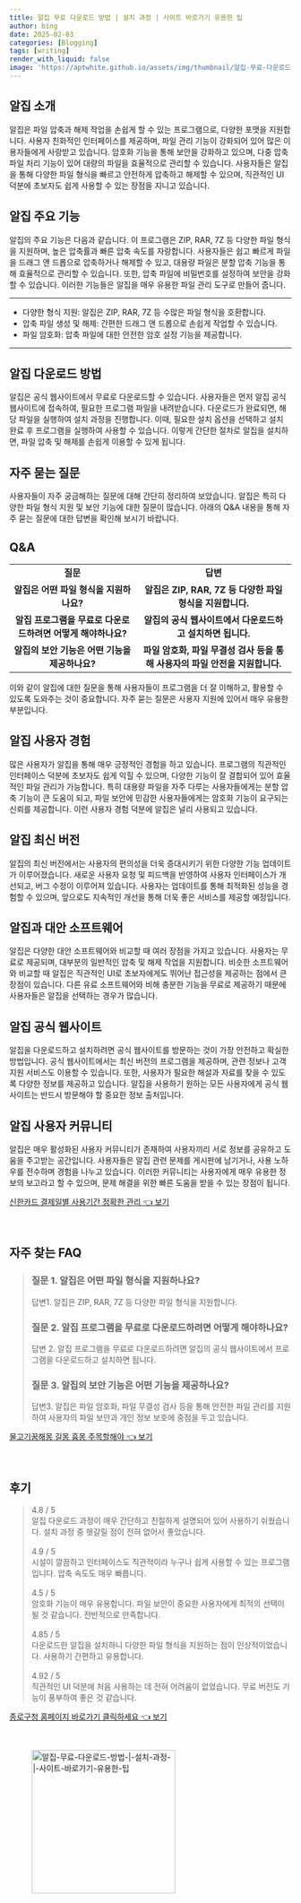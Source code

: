 ```yaml
---
title: 알집 무료 다운로드 방법 | 설치 과정 | 사이트 바로가기 유용한 팁
author: bing
date: 2025-02-03
categories: [Blogging]
tags: [writing]
render_with_liquid: false
image: 'https://aptwhite.github.io/assets/img/thumbnail/알집-무료-다운로드-방법-|-설치-과정-|-사이트-바로가기-유용한-팁.webp'
---
```



<h2 id='알집 소개'>알집 소개</h2>

<p>알집은 파일 압축과 해제 작업을 손쉽게 할 수 있는 프로그램으로, 다양한 포맷을 지원합니다. 사용자 친화적인 인터페이스를 제공하며, 파일 관리 기능이 강화되어 있어 많은 이용자들에게 사랑받고 있습니다. 암호화 기능을 통해 보안을 강화하고 있으며, 다중 압축 파일 처리 기능이 있어 대량의 파일을 효율적으로 관리할 수 있습니다. 사용자들은 알집을 통해 다양한 파일 형식을 빠르고 안전하게 압축하고 해제할 수 있으며, 직관적인 UI 덕분에 초보자도 쉽게 사용할 수 있는 장점을 지니고 있습니다.</p>

<h2 id='알집 주요 기능'>알집 주요 기능</h2>

<p>알집의 주요 기능은 다음과 같습니다. 이 프로그램은 ZIP, RAR, 7Z 등 다양한 파일 형식을 지원하며, 높은 압축률과 빠른 압축 속도를 자랑합니다. 사용자들은 쉽고 빠르게 파일을 드래그 앤 드롭으로 압축하거나 해제할 수 있고, 대용량 파일은 분할 압축 기능을 통해 효율적으로 관리할 수 있습니다. 또한, 압축 파일에 비밀번호를 설정하여 보안을 강화할 수 있습니다. 이러한 기능들은 알집을 매우 유용한 파일 관리 도구로 만들어 줍니다.</p>

<hr />

<ul>
    <li>다양한 형식 지원: 알집은 ZIP, RAR, 7Z 등 수많은 파일 형식을 호환합니다.</li>
    <li>압축 파일 생성 및 해제: 간편한 드래그 앤 드롭으로 손쉽게 작업할 수 있습니다.</li>
    <li>파일 암호화: 압축 파일에 대한 안전한 암호 설정 기능을 제공합니다.</li>
</ul>

<hr />

<h2 id='알집 다운로드 방법'>알집 다운로드 방법</h2>

<p>알집은 공식 웹사이트에서 무료로 다운로드할 수 있습니다. 사용자들은 먼저 알집 공식 웹사이트에 접속하여, 필요한 프로그램 파일을 내려받습니다. 다운로드가 완료되면, 해당 파일을 실행하여 설치 과정을 진행합니다. 이때, 필요한 설치 옵션을 선택하고 설치 완료 후 프로그램을 실행하여 사용할 수 있습니다. 이렇게 간단한 절차로 알집을 설치하면, 파일 압축 및 해제를 손쉽게 이용할 수 있게 됩니다.</p>

<h2 id='자주 묻는 질문'>자주 묻는 질문</h2>

<p>사용자들이 자주 궁금해하는 질문에 대해 간단히 정리하여 보았습니다. 알집은 특히 다양한 파일 형식 지원 및 보안 기능에 대한 질문이 많습니다. 아래의 Q&A 내용을 통해 자주 묻는 질문에 대한 답변을 확인해 보시기 바랍니다.</p>

<h2 id='Q&A'>Q&A</h2>

<table>
    <tr>
        <td style="text-align: center; height: 17px;"><b>질문</b></td>
        <td style="text-align: center; height: 17px;"><b>답변</b></td>
    </tr>
    <tr>
        <td style="text-align: center; height: 17px;"><b>알집은 어떤 파일 형식을 지원하나요?</b></td>
        <td style="text-align: center; height: 17px;"><b>알집은 ZIP, RAR, 7Z 등 다양한 파일 형식을 지원합니다.</b></td>
    </tr>
    <tr>
        <td style="text-align: center; height: 17px;"><b>알집 프로그램을 무료로 다운로드하려면 어떻게 해야하나요?</b></td>
        <td style="text-align: center; height: 17px;"><b>알집의 공식 웹사이트에서 다운로드하고 설치하면 됩니다.</b></td>
    </tr>
    <tr>
        <td style="text-align: center; height: 17px;"><b>알집의 보안 기능은 어떤 기능을 제공하나요?</b></td>
        <td style="text-align: center; height: 17px;"><b>파일 암호화, 파일 무결성 검사 등을 통해 사용자의 파일 안전을 지원합니다.</b></td>
    </tr>
</table>

<p>이와 같이 알집에 대한 질문을 통해 사용자들이 프로그램을 더 잘 이해하고, 활용할 수 있도록 도와주는 것이 중요합니다. 자주 묻는 질문은 사용자 지원에 있어서 매우 유용한 부분입니다.</p>

<h2 id='알집 사용자 경험'>알집 사용자 경험</h2>

<p>많은 사용자가 알집을 통해 매우 긍정적인 경험을 하고 있습니다. 프로그램의 직관적인 인터페이스 덕분에 초보자도 쉽게 익힐 수 있으며, 다양한 기능이 잘 결합되어 있어 효율적인 파일 관리가 가능합니다. 특히 대용량 파일을 자주 다루는 사용자들에게는 분할 압축 기능이 큰 도움이 되고, 파일 보안에 민감한 사용자들에게는 암호화 기능이 요구되는 신뢰를 제공합니다. 이런 사용자 경험 덕분에 알집은 널리 사용되고 있습니다.</p>

<h2 id='알집 최신 버전'>알집 최신 버전</h2>

<p>알집의 최신 버전에서는 사용자의 편의성을 더욱 증대시키기 위한 다양한 기능 업데이트가 이루어졌습니다. 새로운 사용자 요청 및 피드백을 반영하여 사용자 인터페이스가 개선되고, 버그 수정이 이루어져 있습니다. 사용자는 업데이트를 통해 최적화된 성능을 경험할 수 있으며, 앞으로도 지속적인 개선을 통해 더욱 좋은 서비스를 제공할 예정입니다.</p>

<h2 id='알집과 대안 소프트웨어'>알집과 대안 소프트웨어</h2>

<p>알집은 다양한 대안 소프트웨어와 비교할 때 여러 장점을 가지고 있습니다. 사용자는 무료로 제공되며, 대부분의 일반적인 압축 및 해제 작업을 지원합니다. 비슷한 소프트웨어와 비교할 때 알집은 직관적인 UI로 초보자에게도 뛰어난 접근성을 제공하는 점에서 큰 장점이 있습니다. 다른 유료 소프트웨어와 비해 충분한 기능을 무료로 제공하기 때문에 사용자들은 알집을 선택하는 경우가 많습니다.</p>

<h2 id='알집 공식 웹사이트'>알집 공식 웹사이트</h2>

<p>알집을 다운로드하고 설치하려면 공식 웹사이트를 방문하는 것이 가장 안전하고 확실한 방법입니다. 공식 웹사이트에서는 최신 버전의 프로그램을 제공하며, 관련 정보나 고객 지원 서비스도 이용할 수 있습니다. 또한, 사용자가 필요한 해설과 자료를 찾을 수 있도록 다양한 정보를 제공하고 있습니다. 알집을 사용하기 원하는 모든 사용자에게 공식 웹사이트는 반드시 방문해야 할 중요한 정보 출처입니다.</p>

<h2 id='알집 사용자 커뮤니티'>알집 사용자 커뮤니티</h2>

<p>알집은 매우 활성화된 사용자 커뮤니티가 존재하여 사용자끼리 서로 정보를 공유하고 도움을 주고받는 공간입니다. 사용자들은 알집 관련 문제를 게시판에 남기거나, 사용 노하우를 전수하며 경험을 나누고 있습니다. 이러한 커뮤니티는 사용자에게 매우 유용한 정보의 보고라고 할 수 있으며, 문제 해결을 위한 빠른 도움을 받을 수 있는 장점이 됩니다.</p>


<p><a class="click-button" title="신한카드 결제일별 사용기간 정확한 관리" href="https://aptwhite.github.io/posts/%EC%8B%A0%ED%95%9C%EC%B9%B4%EB%93%9C-%EA%B2%B0%EC%A0%9C%EC%9D%BC%EB%B3%84-%EC%82%AC%EC%9A%A9%EA%B8%B0%EA%B0%84-%EC%A0%95%ED%99%95%ED%95%9C-%EA%B4%80%EB%A6%AC/" rel="dofollow">신한카드 결제일별 사용기간 정확한 관리 👈 보기</a></p><br>
<h2 id='자주_찾는_FAQ'>자주 찾는 FAQ</h2>
<div itemscope="" itemtype="https://schema.org/FAQPage"> 
<blockquote> 
<div itemscope="" itemprop="mainEntity" itemtype="https://schema.org/Question"> 
<h3 itemprop="name">질문 1. 알집은 어떤 파일 형식을 지원하나요? </h3> 
<div itemscope="" itemprop="acceptedAnswer" itemtype="https://schema.org/Answer"> 
<span itemprop="text"> 
<p>답변1. 알집은 ZIP, RAR, 7Z 등 다양한 파일 형식을 지원합니다.</p> 
</span> </div> 

<p></div> </p>

<div itemscope="" itemprop="mainEntity" itemtype="https://schema.org/Question"> 
<h3 itemprop="name">질문 2. 알집 프로그램을 무료로 다운로드하려면 어떻게 해야하나요? </h3> 
<div itemscope="" itemprop="acceptedAnswer" itemtype="https://schema.org/Answer"> 
<span itemprop="text"> 
<p>답변 2. 알집 프로그램을 무료로 다운로드하려면 알집의 공식 웹사이트에서 프로그램을 다운로드하고 설치하면 됩니다.</p> 
</span> </div> 

<p></div> </p>

<div itemscope="" itemprop="mainEntity" itemtype="https://schema.org/Question"> 
<h3 itemprop="name">질문 3. 알집의 보안 기능은 어떤 기능을 제공하나요?</h3> 
<div itemscope="" itemprop="acceptedAnswer" itemtype="https://schema.org/Answer"> 
<span itemprop="text"> 
<p>답변3. 알집은 파일 암호화, 파일 무결성 검사 등을 통해 안전한 파일 관리를 지원하여 사용자의 파일 보안과 개인 정보 보호에 중점을 두고 있습니다.</p> 
</span> </div> 

<p></div> 
</blockquote> 
</div></p>
<p><a class="click-button" title="물고기꿈해몽 길몽 흉몽 주목할해야" href="https://aptwhite.github.io/posts/%EB%AC%BC%EA%B3%A0%EA%B8%B0%EA%BF%88%ED%95%B4%EB%AA%BD-%EA%B8%B8%EB%AA%BD-%ED%9D%89%EB%AA%BD-%EC%A3%BC%EB%AA%A9%ED%95%A0%ED%95%B4%EC%95%BC/" rel="dofollow">물고기꿈해몽 길몽 흉몽 주목할해야 👈 보기</a></p><br>
<h2 id='후기'>후기</h2>
<div itemscope itemtype="https://schema.org/Product">
  <blockquote>
  <div itemprop="review" itemscope itemtype="https://schema.org/Review">
      <div itemprop="reviewRating" itemscope itemtype="https://schema.org/Rating"> <span itemprop="ratingValue">4.8</span> / <span itemprop="bestRating">5</span> </div>
      <span itemprop="reviewBody">알집 다운로드 과정이 매우 간단하고 친절하게 설명되어 있어 사용하기 쉬웠습니다. 설치 과정 중 헷갈릴 점이 전혀 없어서 좋았습니다.</span>
  </div>
  <br>
  <div itemprop="review" itemscope itemtype="https://schema.org/Review">
      <div itemprop="reviewRating" itemscope itemtype="https://schema.org/Rating"> <span itemprop="ratingValue">4.9</span> / <span itemprop="bestRating">5</span> </div>
      <span itemprop="reviewBody">시설이 깔끔하고 인터페이스도 직관적이라 누구나 쉽게 사용할 수 있는 프로그램입니다. 압축 속도도 매우 빠릅니다.</span>
  </div>
  <br>
  <div itemprop="review" itemscope itemtype="https://schema.org/Review">
      <div itemprop="reviewRating" itemscope itemtype="https://schema.org/Rating"> <span itemprop="ratingValue">4.5</span> / <span itemprop="bestRating">5</span> </div>
      <span itemprop="reviewBody">암호화 기능이 매우 유용합니다. 파일 보안이 중요한 사용자에게 최적의 선택이 될 것 같습니다. 전반적으로 만족합니다.</span>
  </div>
  <br>
  <div itemprop="review" itemscope itemtype="https://schema.org/Review">
      <div itemprop="reviewRating" itemscope itemtype="https://schema.org/Rating"> <span itemprop="ratingValue">4.85</span> / <span itemprop="bestRating">5</span> </div>
      <span itemprop="reviewBody">다운로드한 알집을 설치하니 다양한 파일 형식을 지원하는 점이 인상적이었습니다. 사용하기 간편하고 유용합니다.</span>
  </div>
  <br>
  <div itemprop="review" itemscope itemtype="https://schema.org/Review">
      <div itemprop="reviewRating" itemscope itemtype="https://schema.org/Rating"> <span itemprop="ratingValue">4.92</span> / <span itemprop="bestRating">5</span> </div>
      <span itemprop="reviewBody">직관적인 UI 덕분에 처음 사용하는 데 전혀 어려움이 없었습니다. 무료 버전도 기능이 풍부하여 좋은 것 같습니다.</span>
  </div>
  </blockquote>
</div>
<p><a class="click-button" title="종로구청 홈페이지 바로가기 클릭하세요" href="https://aptwhite.github.io/posts/%EC%A2%85%EB%A1%9C%EA%B5%AC%EC%B2%AD-%ED%99%88%ED%8E%98%EC%9D%B4%EC%A7%80-%EB%B0%94%EB%A1%9C%EA%B0%80%EA%B8%B0-%ED%81%B4%EB%A6%AD%ED%95%98%EC%84%B8%EC%9A%94/" rel="dofollow">종로구청 홈페이지 바로가기 클릭하세요 👈 보기</a></p><br>
<figure class="image"><img src="https://aptwhite.github.io/assets/img/thumbnail/알집-무료-다운로드-방법-|-설치-과정-|-사이트-바로가기-유용한-팁.webp" alt="알집-무료-다운로드-방법-|-설치-과정-|-사이트-바로가기-유용한-팁" width="256" height="256"></figure>